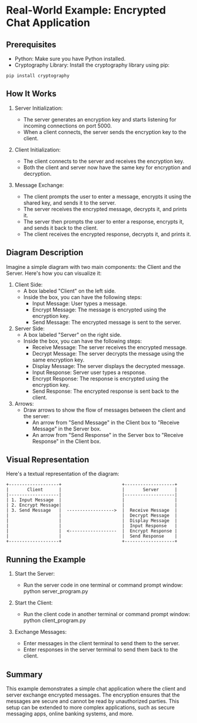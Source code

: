 # Real-World Example: Encrypted Chat Application

## Prerequisites  
  
- Python: Make sure you have Python installed.
- Cryptography Library: Install the cryptography library using pip:
```
pip install cryptography
```

## How It Works
 
1. Server Initialization:
    - The server generates an encryption key and starts listening for incoming connections on port 5000.
    - When a client connects, the server sends the encryption key to the client.

2. Client Initialization:
    - The client connects to the server and receives the encryption key.
    - Both the client and server now have the same key for encryption and decryption.

3. Message Exchange:
    - The client prompts the user to enter a message, encrypts it using the shared key, and sends it to the server.
    - The server receives the encrypted message, decrypts it, and prints it.
    - The server then prompts the user to enter a response, encrypts it, and sends it back to the client.
    - The client receives the encrypted response, decrypts it, and prints it.

## Diagram Description
 
Imagine a simple diagram with two main components: the Client and the Server. Here's how you can visualize it:

1. Client Side:
    - A box labeled "Client" on the left side.
    - Inside the box, you can have the following steps:
         - Input Message: User types a message.
         - Encrypt Message: The message is encrypted using the encryption key.
         - Send Message: The encrypted message is sent to the server.
2. Server Side:
    - A box labeled "Server" on the right side.
    - Inside the box, you can have the following steps:
        - Receive Message: The server receives the encrypted message.
        - Decrypt Message: The server decrypts the message using the same encryption key.
        - Display Message: The server displays the decrypted message.
        - Input Response: Server user types a response.
        - Encrypt Response: The response is encrypted using the encryption key.
        - Send Response: The encrypted response is sent back to the client.
3. Arrows:
    - Draw arrows to show the flow of messages between the client and the server:
        - An arrow from "Send Message" in the Client box to "Receive Message" in the Server box.
        - An arrow from "Send Response" in the Server box to "Receive Response" in the Client box.

## Visual Representation
 
Here's a textual representation of the diagram:

```
+-------------------+                       +-------------------+  
|       Client      |                       |       Server      |  
|-------------------|                       |-------------------|  
| 1. Input Message  |                       |                   |  
| 2. Encrypt Message|                       |                   |  
| 3. Send Message   |  ------------------>  |  Receive Message  |  
|                   |                       |  Decrypt Message  |  
|                   |                       |  Display Message  |  
|                   |                       |  Input Response   |  
|                   |  <------------------  |  Encrypt Response |  
|                   |                       |  Send Response    |  
+-------------------+                       +-------------------+
```

## Running the Example

1. Start the Server:
    - Run the server code in one terminal or command prompt window: python server_program.py  
 
2. Start the Client:
    - Run the client code in another terminal or command prompt window: python client_program.py  
 
3. Exchange Messages:
    - Enter messages in the client terminal to send them to the server.
    - Enter responses in the server terminal to send them back to the client.

## Summary

This example demonstrates a simple chat application where the client and server exchange encrypted messages. The encryption ensures that the messages are secure and cannot be read by unauthorized parties. This setup can be extended to more complex applications, such as secure messaging apps, online banking systems, and more.